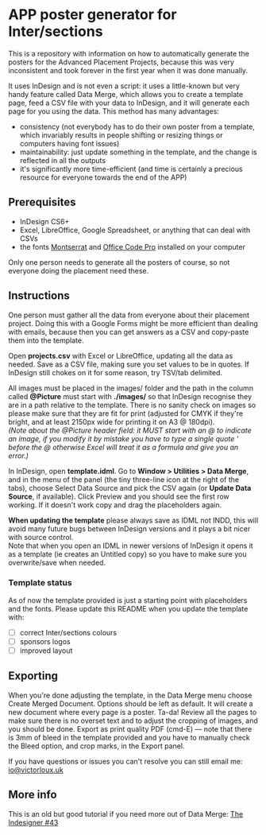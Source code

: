 # APP poster generator for Inter/sections

This is a repository with information on how to automatically generate the posters for the Advanced Placement Projects, because this was very inconsistent and took forever in the first year when it was done manually.

It uses InDesign and is not even a script: it uses a little-known but very handy feature called Data Merge, which allows you to create a template page, feed a CSV file with your data to InDesign, and it will generate each page for you using the data. This method has many advantages:
- consistency (not everybody has to do their own poster from a template, which invariably results in people shifting or resizing things or computers having font issues)
- maintainability: just update something in the template, and the change is reflected in all the outputs
- it's significantly more time-efficient (and time is certainly a precious resource for everyone towards the end of the APP)

## Prerequisites

- InDesign CS6+
- Excel, LibreOffice, Google Spreadsheet, or anything that can deal with CSVs
- the fonts [Montserrat](https://www.fontsquirrel.com/fonts/montserrat) and [Office Code Pro](https://github.com/nathco/Office-Code-Pro/releases) installed on your computer

Only one person needs to generate all the posters of course, so not everyone doing the placement need these.

## Instructions

One person must gather all the data from everyone about their placement project. Doing this with a Google Forms might be more efficient than dealing with emails, because then you can get answers as a CSV and copy-paste them into the template.

Open **projects.csv** with Excel or LibreOffice, updating all the data as needed. Save as a CSV file, making sure you set values to be in quotes. If InDesign still chokes on it for some reason, try TSV/tab delimited.

All images must be placed in the images/ folder and the path in the column called **@Picture** must start with **./images/** so that InDesign recognise they are in a path relative to the template. There is no sanity check on images so please make sure that they are fit for print (adjusted for CMYK if they're bright, and at least 2150px wide for printing it on A3 @ 180dpi).  
*(Note about the @Picture header field: it MUST start with an @ to indicate an image, if you modify it by mistake you have to type a single quote ' before the @ otherwise Excel will treat it as a formula and give you an error.)*


In InDesign, open **template.idml**. Go to **Window > Utilities > Data Merge**, and in the menu of the panel (the tiny three-line icon at the right of the tabs), choose Select Data Source and pick the CSV again (or **Update Data Source**, if available). Click Preview and you should see the first row working. If it doesn't work copy and drag the placeholders again.

**When updating the template** please always save as IDML not INDD, this will avoid many future bugs between InDesign versions and it plays a bit nicer with source control.  
Note that when you open an IDML in newer versions of InDesign it opens it as a template (ie creates an Untitled copy) so you have to make sure you overwrite/save when needed.


### Template status

As of now the template provided is just a starting point with placeholders and the fonts. Please update this README when you update the template with:

- [ ] correct Inter/sections colours
- [ ] sponsors logos
- [ ] improved layout

## Exporting

When you're done adjusting the template, in the Data Merge menu choose Create Merged Document. Options should be left as default. It will create a new document where every page is a poster. Ta-da! Review all the pages to make sure there is no overset text and to adjust the cropping of images, and you should be done. Export as print quality PDF (cmd-E) — note that there is 3mm of bleed in the template provided and you have to manually check the Bleed option, and crop marks, in the Export panel.

If you have questions or issues you can't resolve you can still email me: <io@victorloux.uk>

## More info

This is an old but good tutorial if you need more out of Data Merge: [The Indesigner #43](http://www.theindesigner.com/podcasts/tid43_theindesigner_43.mp4)
